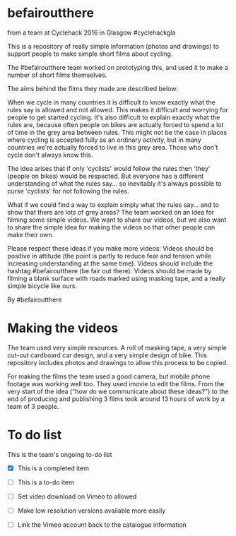 # befairoutthere
from a team at Cyclehack 2016 in Glasgow \#cyclehackgla

This is a repository of really simple information (photos and drawings) to support people to make simple short films about cycling.

The \#befairoutthere team worked on prototyping this, and used it to make a number of short films themselves. 

The aims behind the films they made are described below:

When we cycle in many countries it is difficult to know exactly what the rules say is allowed and not allowed. This makes it difficult and worrying for people to get started cycling. It's also difficult to explain exactly what the rules are, because often people on bikes are actually forced to spend a lot of time in the grey area between rules. This might not be the case in places where cycling is accepted fully as an ordinary activity, but in many countries we're actually forced to live in this grey area. Those who don't cycle don't always know this.

The idea arises that if only 'cyclists' would follow the rules then 'they' (people on bikes) would be respected. But everyone has a different understanding of what the rules say... so inevitably it's always possible to curse 'cyclists' for not following the rules.

What if we could find a way to explain simply what the rules say... and to show that there are lots of grey areas? The team worked on an idea for filming some simple videos. We want to share our videos, but we also want to share the simple idea for making the videos so that other people can make their own.

Please respect these ideas if you make more videos:
Videos should be positive in attitude (the point is partly to reduce fear and tension while increasing understanding at the same time).
Videos should include the hashtag #befairoutthere (be fair out there).
Videos should be made by filming a blank surface with roads marked using masking tape, and a really simple bicycle like ours.

By \#befairoutthere

# Making the videos

The team used very simple resources. A roll of masking tape, a very simple cut-out cardboard car design, and a very simple design of bike. This repository includes photos and drawings to allow this process to be copied.

For making the films the team used a good camera, but mobile phone footage was working well too. They used imovie to edit the films. From the very start of the idea ("how do we communicate about these ideas?") to the end of producing and publishing 3 films took around 13 hours of work by a team of 3 people.

# To do list
This is the team's ongoing to-do list
- [x] This is a completed item
- [ ] This is a to-do item
- [ ] Set video download on Vimeo to allowed
- [ ] Make low resolution versions available more easily
- [ ] Link the Vimeo account back to the catalogue information
 


